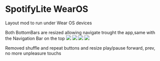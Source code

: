 # SpotifyLite WearOS
 Layout mod to run under Wear OS devices
 
 Both BottomBars are resized allowing navigate trought the app,same with the Navigation Bar on the top
 ![](https://img.imgur.com/0xdqXpo.png)
 ![](https://img.imgur.com/IMEFdod.png)
 ![](https://img.imgur.com/FG0Yuzd.png)
 ![](https://img.imgur.com/QKZJ87a.png)
 
 Removed shuffle and repeat buttons and resize play/pause forward, prev, no more unpleasure touchs 
